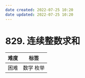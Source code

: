 ```yaml
---
date created: 2022-07-25 10:20
date updated: 2022-07-25 10:20
---
```


# 829. 连续整数求和

| 难度 | 标签    |
| -- | ----- |
| 困难 | 数学 枚举 |

